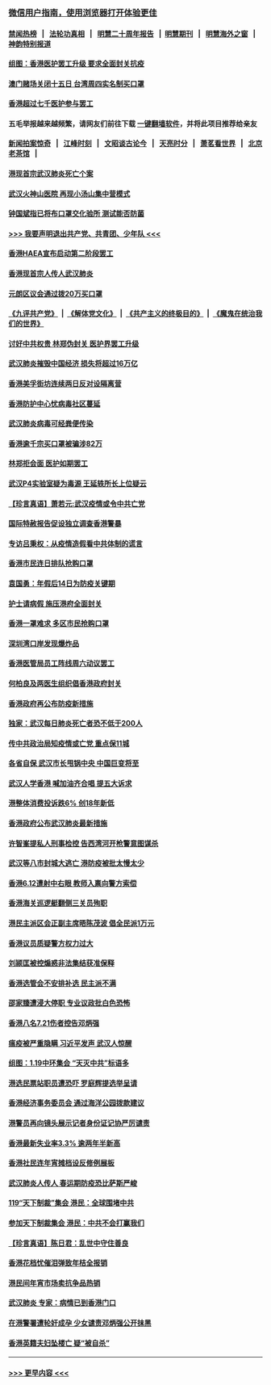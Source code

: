 ### [微信用户指南，使用浏览器打开体验更佳](https://github.com/gfw-breaker/banned-news1/blob/master/indexes/wechat-guide.md?t=0)
#### [禁闻热榜](热点新闻.md?t=0)  &nbsp;&nbsp;|&nbsp;&nbsp; [法轮功真相](https://github.com/gfw-breaker/truth/blob/master/README.md?t=0) &nbsp;&nbsp;|&nbsp;&nbsp; [明慧二十周年报告](https://github.com/gfw-breaker/mh-reports/blob/master/README.md?t=0) &nbsp;&nbsp;|&nbsp;&nbsp;[明慧期刊](https://github.com/gfw-breaker/mh-qikan) &nbsp;&nbsp;|&nbsp;&nbsp; [明慧海外之窗](https://github.com/gfw-breaker/mh-news/blob/master/README.md?t=0) &nbsp;&nbsp;|&nbsp;&nbsp; [神韵特别报道](https://github.com/gfw-breaker/mh-news/blob/master/shenyun.md?t=0)
#### [组图：香港医护罢工升级 要求全面封关抗疫](../pages/nsc415/n11844107.md?t=02052155) 
#### [澳门赌场关闭十五日 台湾周四实名制买口罩](../pages/nsc415/n11845083.md?t=02052155) 
#### [香港超过七千医护参与罢工](../pages/nsc415/n11845051.md?t=02052155) 
#### 五毛举报越来越频繁，请网友们前往下载 [一键翻墙软件](https://github.com/gfw-breaker/ssr-accounts)，并将此项目推荐给亲友
#### [新闻拍案惊奇](https://github.com/gfw-breaker/banned-news1/blob/master/pages/link4.md) &nbsp;&nbsp;|&nbsp;&nbsp; [江峰时刻](https://github.com/gfw-breaker/banned-news1/blob/master/pages/link4.md) &nbsp;&nbsp;|&nbsp;&nbsp; [文昭谈古论今](https://github.com/gfw-breaker/banned-news1/blob/master/pages/link4.md) &nbsp;&nbsp;|&nbsp;&nbsp; [天亮时分](https://github.com/gfw-breaker/banned-news1/blob/master/pages/link4.md) &nbsp;&nbsp;|&nbsp;&nbsp; [萧茗看世界](https://github.com/gfw-breaker/banned-news1/blob/master/pages/link4.md) &nbsp;&nbsp;|&nbsp;&nbsp; [北京老茶馆](https://github.com/gfw-breaker/banned-news1/blob/master/pages/link4.md) &nbsp;&nbsp;|&nbsp;&nbsp; 
#### [港现首宗武汉肺炎死亡个案](../pages/nsc415/n11844998.md?t=02052155) 
#### [武汉火神山医院 再现小汤山集中营模式](../pages/nsc415/n11844763.md?t=02052155) 
#### [钟国斌指已将布口罩交化验所 测试能否防菌](../pages/nsc415/n11842783.md?t=02052155) 
#### [>>> 我要声明退出共产党、共青团、少年队 <<<](https://github.com/begood0513/goodnews/blob/master/quit/letter.md) 
#### [香港HAEA宣布启动第二阶段罢工](../pages/nsc415/n11842723.md?t=02052155) 
#### [香港现首宗人传人武汉肺炎](../pages/nsc415/n11842766.md?t=02052155) 
#### [元朗区议会通过拨20万买口罩](../pages/nsc415/n11842754.md?t=02052155) 
#### [《九评共产党》](https://github.com/begood0513/9ping.md/blob/master/README.md) &nbsp;|&nbsp; [《解体党文化》](../../../../jtdwh.md/blob/master/README.md)  &nbsp;|&nbsp; [《共产主义的终极目的》](../../../../gczydzjmd.md/blob/master/README.md) &nbsp;|&nbsp; [《魔鬼在统治我们的世界》](../../../../mgztzwmdsj.md/blob/master/README.md) 
#### [讨好中共权贵 林郑伪封关 医护界罢工升级](../pages/nsc415/n11842359.md?t=02052155) 
#### [武汉肺炎摧毁中国经济 损失将超过16万亿](../pages/nsc415/n11839723.md?t=02052155) 
#### [香港美孚街坊连续两日反对设隔离营](../pages/nsc415/n11839962.md?t=02052155) 
#### [香港防护中心忧病毒社区蔓延](../pages/nsc415/n11839933.md?t=02052155) 
#### [武汉肺炎病毒可经粪便传染](../pages/nsc415/n11839939.md?t=02052155) 
#### [香港逾千宗买口罩被骗涉82万](../pages/nsc415/n11839914.md?t=02052155) 
#### [林郑拒会面 医护如期罢工](../pages/nsc415/n11839892.md?t=02052155) 
#### [武汉P4实验室疑为毒源 王延轶所长上位疑云](../pages/nsc415/n11835543.md?t=02052155) 
#### [【珍言真语】萧若元:武汉疫情或令中共亡党](../pages/nsc415/n11829394.md?t=02052155) 
#### [国际特赦报告促设独立调查香港警暴](../pages/nsc415/n11833845.md?t=02052155) 
#### [专访吕秉权：从疫情造假看中共体制的谎言](../pages/nsc415/n11833813.md?t=02052155) 
#### [香港市民连日排队抢购口罩](../pages/nsc415/n11833794.md?t=02052155) 
#### [袁国勇：年假后14日为防疫关键期](../pages/nsc415/n11831088.md?t=02052155) 
#### [护士请病假 施压港府全面封关](../pages/nsc415/n11831030.md?t=02052155) 
#### [香港一罩难求 多区市民抢购口罩](../pages/nsc415/n11831002.md?t=02052155) 
#### [深圳湾口岸发现爆炸品](../pages/nsc415/n11828802.md?t=02052155) 
#### [香港医管局员工阵线周六动议罢工](../pages/nsc415/n11828762.md?t=02052155) 
#### [何柏良及两医生组织倡香港政府封关](../pages/nsc415/n11828749.md?t=02052155) 
#### [香港政府再公布防疫新措施](../pages/nsc415/n11828716.md?t=02052155) 
#### [独家：武汉每日肺炎死亡者恐不低于200人](../pages/nsc415/n11828240.md?t=02052155) 
#### [传中共政治局知疫情或亡党 重点保11城](../pages/nsc415/n11828145.md?t=02052155) 
#### [各省自保 武汉市长甩锅中央 中国巨变将至](../pages/nsc415/n11828021.md?t=02052155) 
#### [武汉人学香港 喊加油齐合唱 提五大诉求](../pages/nsc415/n11827046.md?t=02052155) 
#### [港整体消费投诉跌6% 创18年新低](../pages/nsc415/n11817280.md?t=02052155) 
#### [香港政府公布武汉肺炎最新措施](../pages/nsc415/n11817152.md?t=02052155) 
#### [许智峯提私人刑事检控 告西湾河开枪警意图谋杀](../pages/nsc415/n11817132.md?t=02052155) 
#### [武汉等八市封城大逃亡 港防疫被批太慢太少](../pages/nsc415/n11817058.md?t=02052155) 
#### [香港6.12遭射中右眼 教师入禀向警方索偿](../pages/nsc415/n11814678.md?t=02052155) 
#### [香港海关巡逻艇翻侧三关员殉职](../pages/nsc415/n11814604.md?t=02052155) 
#### [港民主派区会正副主席晤陈茂波 倡全民派1万元](../pages/nsc415/n11814582.md?t=02052155) 
#### [香港议员质疑警方权力过大](../pages/nsc415/n11814560.md?t=02052155) 
#### [刘颕匡被控煽惑非法集结获准保释](../pages/nsc415/n11811727.md?t=02052155) 
#### [香港选管会不安排补选 民主派不满](../pages/nsc415/n11811691.md?t=02052155) 
#### [邵家臻遭浸大停职 专业议政批白色恐怖](../pages/nsc415/n11811670.md?t=02052155) 
#### [香港八名7.21伤者控告邓炳强](../pages/nsc415/n11811623.md?t=02052155) 
#### [瘟疫被严重隐瞒 习近平发声 武汉人惊醒](../pages/nsc415/n11811186.md?t=02052155) 
#### [组图：1.19中环集会 “天灭中共”标语多](../pages/nsc415/n11809514.md?t=02052155) 
#### [港选民票站职员遭恐吓 罗庭辉提选举呈请](../pages/nsc415/n11808914.md?t=02052155) 
#### [香港经济事务委员会 通过海洋公园拨款建议](../pages/nsc415/n11808906.md?t=02052155) 
#### [港警员再向镜头展示记者身份证记协严厉谴责](../pages/nsc415/n11808888.md?t=02052155) 
#### [香港最新失业率3.3% 逾两年半新高](../pages/nsc415/n11808887.md?t=02052155) 
#### [香港社民连年宵摊档设反修例展板](../pages/nsc415/n11808857.md?t=02052155) 
#### [武汉肺炎人传人 春运期防疫恐比萨斯严峻](../pages/nsc415/n11808739.md?t=02052155) 
#### [119“天下制裁”集会 港民：全球围堵中共](../pages/nsc415/n11806318.md?t=02052155) 
#### [参加天下制裁集会 港民：中共不会打赢我们](../pages/nsc415/n11806596.md?t=02052155) 
#### [【珍言真语】陈日君：乱世中守住善良](../pages/nsc415/n11806247.md?t=02052155) 
#### [香港花档忧催泪弹致年桔全报销](../pages/nsc415/n11806130.md?t=02052155) 
#### [港民间年宵市场卖抗争品热销](../pages/nsc415/n11806073.md?t=02052155) 
#### [武汉肺炎 专家：病情已到香港门口](../pages/nsc415/n11806020.md?t=02052155) 
#### [在港警署遭轮奸成孕 少女谴责邓炳强公开抹黑](../pages/nsc415/n11805981.md?t=02052155) 
#### [香港英籍夫妇坠楼亡 疑“被自杀”](../pages/nsc415/n11805937.md?t=02052155) 

----
#### [ >>> 更早内容 <<< ](../indexes/nsc415-earlier.md)

